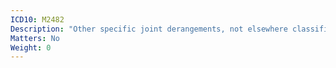 ```yaml
---
ICD10: M2482
Description: "Other specific joint derangements, not elsewhere classified: Upper arm"
Matters: No
Weight: 0
---
```

